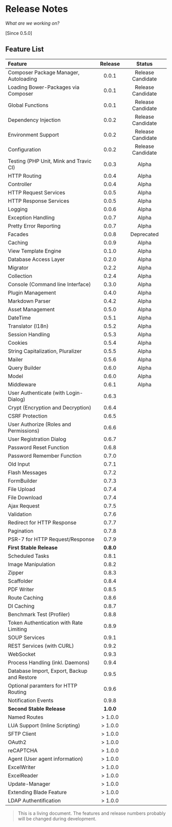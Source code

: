 # Release Notes

_What are we working on?_

[Since 0.5.0]

## Feature List

| Feature  | Release | Status |
|:---------|:-------:|:------:|
| Composer Package Manager, Autoloading | 0.0.1 | Release Candidate |
| Loading Bower-Packages via Composer | 0.0.1 | Release Candidate | 
| Global Functions |  0.0.1 | Release Candidate |
| Dependency Injection | 0.0.2 | Release Candidate | 
| Environment Support | 0.0.2 | Release Candidate |
| Configuration | 0.0.2 | Release Candidate |
| Testing (PHP Unit, Mink and Travic CI) | 0.0.3 | Alpha |
| HTTP Routing | 0.0.4 | Alpha |
| Controller | 0.0.4 | Alpha |
| HTTP Request Services | 0.0.5 | Alpha |
| HTTP Response Services | 0.0.5 | Alpha |
| Logging | 0.0.6 | Alpha |
| Exception Handling | 0.0.7 | Alpha |
| Pretty Error Reporting |  0.0.7 | Alpha |
| Facades | 0.0.8 | Deprecated |
| Caching | 0.0.9 | Alpha |
| View Template Engine | 0.1.0 | Alpha |
| Database Access Layer | 0.2.0 | Alpha |
| Migrator | 0.2.2 | Alpha |
| Collection | 0.2.4 | Alpha |
| Console (Command line Interface) | 0.3.0 | Alpha | 
| Plugin Management | 0.4.0 | Alpha |
| Markdown Parser | 0.4.2 | Alpha |
| Asset Management | 0.5.0 | Alpha |
| DateTime | 0.5.1 | Alpha |
| Translator (l18n) | 0.5.2 | Alpha |
| Session Handling | 0.5.3 | Alpha |
| Cookies | 0.5.4 | Alpha |
| String Capitalization, Pluralizer | 0.5.5 | Alpha |
| Mailer | 0.5.6 | Alpha |
| Query Builder |  0.6.0 | Alpha |
| Model | 0.6.0 | Alpha |
| Middleware | 0.6.1 | Alpha |
| User Authenticate (with Login-Dialog) | 0.6.3 | |
| Crypt (Encryption and Decryption) | 0.6.4 | |
| CSRF Protection | 0.6.5 | |
| User Authorize (Roles and Permissions) | 0.6.6 | |
| User Registration Dialog | 0.6.7 | |
| Password Reset Function | 0.6.8 | |
| Password Remember Function | 0.7.0| |
| Old Input | 0.7.1 | |
| Flash Messages | 0.7.2 | |
| FormBuilder| 0.7.3 | |
| File Upload | 0.7.4 | |
| File Download | 0.7.4 | |
| Ajax Request | 0.7.5 | |
| Validation| 0.7.6 | |
| Redirect for HTTP Response | 0.7.7 | |
| Pagination | 0.7.8 | |
| PSR-7 for HTTP Request/Response | 0.7.9 | |
| **First Stable Release** | **0.8.0** | |
| Scheduled Tasks | 0.8.1 | |
| Image Manipulation | 0.8.2 | |
| Zipper | 0.8.3 | |
| Scaffolder | 0.8.4 | |
| PDF Writer | 0.8.5 | |
| Route Caching | 0.8.6 | |
| DI Caching | 0.8.7 | |
| Benchmark Test (Profiler) | 0.8.8 | |
| Token Authentication with Rate Limiting | 0.8.9 | |
| SOUP Services | 0.9.1 | |
| REST Services (with CURL) | 0.9.2 | |
| WebSocket | 0.9.3 | |
| Process Handling (inkl. Daemons) | 0.9.4 | |
| Database Import, Export, Backup and Restore | 0.9.5 | |
| Optional paramters for HTTP Routing | 0.9.6 | |
| Notification Events | 0.9.8 | |
| **Second Stable Release** | **1.0.0** | |
| Named Routes | &gt; 1.0.0 | |
| LUA Support (Inline Scripting) | &gt; 1.0.0 | |
| SFTP Client | &gt; 1.0.0 | |
| OAuth2 | &gt; 1.0.0 | |
| reCAPTCHA | &gt; 1.0.0 | |
| Agent (User agent information) | &gt; 1.0.0 | |
| ExcelWriter | &gt; 1.0.0 | |
| ExcelReader | &gt; 1.0.0 | |
| Update-Manager | &gt; 1.0.0 | |
| Extending Blade Feature | &gt; 1.0.0 | |
| LDAP Authentification | &gt; 1.0.0 | |

> <i class="fa fa-exclamation-circle fa-2x" aria-hidden="true"></i> 
> This is a living document. The features and release numbers probably will be changed during development. 
